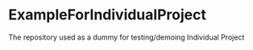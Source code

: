 # ExampleForIndividualProject
The repository used as a dummy for testing/demoing Individual Project
